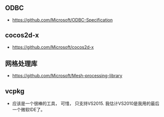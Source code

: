 ## ODBC
- https://github.com/Microsoft/ODBC-Specification

## cocos2d-x
- https://github.com/Microsoft/cocos2d-x

## 网格处理库
- https://github.com/Microsoft/Mesh-processing-library

## vcpkg
- 应该是一个很棒的工具， 可惜， 只支持VS2015. 我估计VS2010是我用的最后一个微软IDE了。
